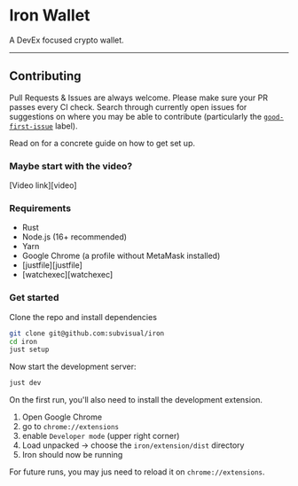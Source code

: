 # Iron Wallet

A DevEx focused crypto wallet.

[good-first-issue]: https://github.com/naps62/iron/issues?q=is%3Aopen+is%3Aissue+label%3A%22good+first+issue%22

---

## Contributing

Pull Requests & Issues are always welcome. Please make sure your PR passes every CI check.
Search through currently open issues for suggestions on where you may be able to contribute (particularly the [`good-first-issue`][good-first-issue] label).

Read on for a concrete guide on how to get set up.

### Maybe start with the video?

[Video link][video]

### Requirements

- Rust
- Node.js (16+ recommended)
- Yarn
- Google Chrome (a profile without MetaMask installed)
- [justfile][justfile]
- [watchexec][watchexec]

### Get started

Clone the repo and install dependencies

```sh
git clone git@github.com:subvisual/iron
cd iron
just setup
```

Now start the development server:

```sh
just dev
```

On the first run, you'll also need to install the development extension.

1. Open Google Chrome
2. go to `chrome://extensions`
3. enable `Developer mode` (upper right corner)
4. Load unpacked -> choose the `iron/extension/dist` directory
5. Iron should now be running

For future runs, you may jus need to reload it on `chrome://extensions`.
